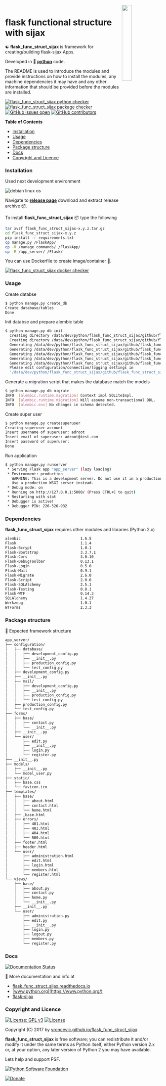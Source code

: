 <img align="right" src="https://raw.githubusercontent.com/vroncevic/flask_func_struct_sijax/dev/docs/flask_func_struct_sijax_logo.png" width="25%">

# flask functional structure with sijax

☯️ **flask_func_struct_sijax** is framework for creating/building flask-sijax Apps.

Developed in 🐍 **[python](https://www.python.org/)** code.

The README is used to introduce the modules and provide instructions on
how to install the modules, any machine dependencies it may have and any
other information that should be provided before the modules are installed.

[![flask_func_struct_sijax python checker](https://img.shields.io/github/workflow/status/vroncevic/flask_func_struct_sijax/flask_func_struct_sijax_python_checker?style=flat&label=flask_func_struct_sijax%20python%20checker)](https://github.com/vroncevic/flask_func_struct_sijax/actions/workflows/flask_func_struct_sijax_python_checker.yml) [![flask_func_struct_sijax package checker](https://img.shields.io/github/workflow/status/vroncevic/flask_func_struct_sijax/flask_func_struct_sijax_package_checker?style=flat&label=flask_func_struct_sijax%20package%20checker)](https://github.com/vroncevic/flask_func_struct_sijax/actions/workflows/flask_func_struct_sijax_package_checker.yml) [![GitHub issues open](https://img.shields.io/github/issues/vroncevic/flask_func_struct_sijax.svg)](https://github.com/vroncevic/flask_func_struct_sijax/issues) [![GitHub contributors](https://img.shields.io/github/contributors/vroncevic/flask_func_struct_sijax.svg)](https://github.com/vroncevic/flask_func_struct_sijax/graphs/contributors)

<!-- START doctoc generated TOC please keep comment here to allow auto update -->
<!-- DON'T EDIT THIS SECTION, INSTEAD RE-RUN doctoc TO UPDATE -->
**Table of Contents**

- [Installation](#installation)
- [Usage](#usage)
- [Dependencies](#dependencies)
- [Package structure](#package-structure)
- [Docs](#docs)
- [Copyright and Licence](#copyright-and-licence)

<!-- END doctoc generated TOC please keep comment here to allow auto update -->

### Installation

Used next development environment

![debian linux os](https://raw.githubusercontent.com/vroncevic/flask_func_struct_sijax/dev/docs/debtux.png)

Navigate to **[release page](https://github.com/vroncevic/flask_func_struct_sijax/releases)** download and extract release archive 📦.

To install **flask_func_struct_sijax** 📦 type the following

```bash
tar xvzf flask_func_struct_sijax-x.y.z.tar.gz
cd flask_func_struct_sijax-x.y.z
pip install -r requirements.txt
cp manage.py /FlaskApp/
cp -R /manage_commands/ /FlaskApp/
cp -R /app_server/ /Flask/
```

You can use Dockerfile to create image/container 🚢.

[![flask_func_struct_sijax docker checker](https://img.shields.io/github/workflow/status/vroncevic/flask_func_struct_sijax/flask_func_struct_sijax_docker_checker?style=flat&label=flask_func_struct_sijax%20docker%20checker)](https://github.com/vroncevic/flask_func_struct_sijax/actions/workflows/flask_func_struct_sijax_docker_checker.yml)

### Usage

Create databse

```bash
$ python manage.py create_db
Create database/tables
Done
```

Init databse and prepare alembic table

```bash
$ python manage.py db init
  Creating directory /data/dev/python/flask_func_struct_sijax/github/flask_func_struct_sijax/migrations ...  done
  Creating directory /data/dev/python/flask_func_struct_sijax/github/flask_func_struct_sijax/migrations/versions ...  done
  Generating /data/dev/python/flask_func_struct_sijax/github/flask_func_struct_sijax/migrations/env.pyc ...  done
  Generating /data/dev/python/flask_func_struct_sijax/github/flask_func_struct_sijax/migrations/env.py ...  done
  Generating /data/dev/python/flask_func_struct_sijax/github/flask_func_struct_sijax/migrations/alembic.ini ...  done
  Generating /data/dev/python/flask_func_struct_sijax/github/flask_func_struct_sijax/migrations/README ...  done
  Generating /data/dev/python/flask_func_struct_sijax/github/flask_func_struct_sijax/migrations/script.py.mako ...  done
  Please edit configuration/connection/logging settings in
  '/data/dev/python/flask_func_struct_sijax/github/flask_func_struct_sijax/migrations/alembic.ini' before proceeding.
```

Generate a migration script that makes the database match the models

```bash
$ python manage.py db migrate
INFO  [alembic.runtime.migration] Context impl SQLiteImpl.
INFO  [alembic.runtime.migration] Will assume non-transactional DDL.
INFO  [alembic.env] No changes in schema detected.
```

Create super user

```bash
$ python manage.py createsuperuser
Creating superuser account
Insert username of superuser: adroot
Insert email of superuser: adroot@test.com
Insert password of superuser: 
Done
```

Run application

```bash
$ python manage.py runserver
 * Serving Flask app "app_server" (lazy loading)
 * Environment: production
   WARNING: This is a development server. Do not use it in a production deployment.
   Use a production WSGI server instead.
 * Debug mode: on
 * Running on http://127.0.0.1:5000/ (Press CTRL+C to quit)
 * Restarting with stat
 * Debugger is active!
 * Debugger PIN: 226-526-932
```

### Dependencies

**flask_func_struct_sijax** requires other modules and libraries (Python 2.x)

```bash
alembic                           1.6.5
Flask                             1.1.4
Flask-Bcrypt                      1.0.1
Flask-Bootstrap                   3.3.7.1
Flask-Cors                        3.0.10
Flask-DebugToolbar                0.13.1
Flask-Login                       0.5.0
Flask-Mail                        0.9.1
Flask-Migrate                     2.6.0
Flask-Script                      2.0.6
Flask-SQLAlchemy                  2.5.1
Flask-Testing                     0.8.1
Flask-WTF                         0.14.3
SQLAlchemy                        1.4.27
Werkzeug                          1.0.1
WTForms                           2.3.3
```

### Package structure

🧰 Expected framework structure

```bash
app_server/
├── configuration/
│   ├── database/
│   │   ├── development_config.py
│   │   ├── __init__.py
│   │   ├── production_config.py
│   │   └── test_config.py
│   ├── development_config.py
│   ├── __init__.py
│   ├── mail/
│   │   ├── development_config.py
│   │   ├── __init__.py
│   │   ├── production_config.py
│   │   └── test_config.py
│   ├── production_config.py
│   └── test_config.py
├── forms/
│   ├── base/
│   │   ├── contact.py
│   │   └── __init__.py
│   ├── __init__.py
│   └── user/
│       ├── edit.py
│       ├── __init__.py
│       ├── login.py
│       └── register.py
├── __init__.py
├── models/
│   ├── __init__.py
│   └── model_user.py
├── static/
│   ├── base.css
│   └── favicon.ico
├── templates/
│   ├── base/
│   │   ├── about.html
│   │   ├── contact.html
│   │   └── home.html
│   ├── _base.html
│   ├── errors/
│   │   ├── 401.html
│   │   ├── 403.html
│   │   ├── 404.html
│   │   └── 500.html
│   ├── footer.html
│   ├── header.html
│   └── user/
│       ├── administration.html
│       ├── edit.html
│       ├── login.html
│       ├── members.html
│       └── register.html
└── views/
    ├── base/
    │   ├── about.py
    │   ├── contact.py
    │   ├── home.py
    │   └── __init__.py
    ├── __init__.py
    └── user/
        ├── administration.py
        ├── edit.py
        ├── __init__.py
        ├── login.py
        ├── logout.py
        ├── members.py
        └── register.py
```

### Docs

[![Documentation Status](https://readthedocs.org/projects/flask-func-struct-sijax/badge/?version=latest)](https://flask-func-struct-sijax.readthedocs.io/en/latest/?badge=latest)

📗 More documentation and info at

* [flask_func_struct_sijax.readthedocs.io](https://flask_func_struct_sijax.readthedocs.io/en/latest/)
* [www.python.org](https://www.python.org/)
* [flask-sijax](https://pythonhosted.org/Flask-Sijax/)

### Copyright and Licence

[![License: GPL v3](https://img.shields.io/badge/License-GPLv3-blue.svg)](https://www.gnu.org/licenses/gpl-3.0) [![License](https://img.shields.io/badge/License-Apache%202.0-blue.svg)](https://opensource.org/licenses/Apache-2.0)

Copyright (C) 2017 by [vroncevic.github.io/flask_func_struct_sijax](https://vroncevic.github.io/flask_func_struct_sijax/)

**flask_func_struct_sijax** is free software; you can redistribute it and/or modify
it under the same terms as Python itself, either Python version 2.x or,
at your option, any later version of Python 2 you may have available.

Lets help and support PSF.

[![Python Software Foundation](https://raw.githubusercontent.com/vroncevic/flask_func_struct_sijax/dev/docs/psf-logo-alpha.png)](https://www.python.org/psf/)

[![Donate](https://www.paypalobjects.com/en_US/i/btn/btn_donateCC_LG.gif)](https://psfmember.org/index.php?q=civicrm/contribute/transact&reset=1&id=2)

